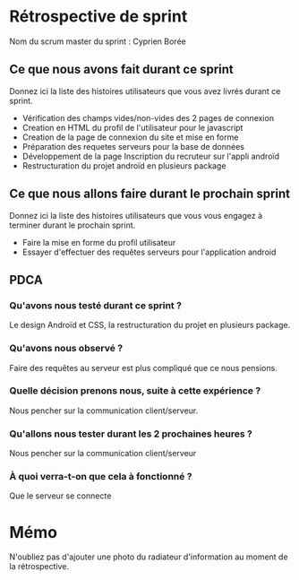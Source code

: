 ﻿# Rétrospective de sprint

Nom du scrum master du sprint : Cyprien Borée

## Ce que nous avons fait durant ce sprint
Donnez ici la liste des histoires utilisateurs que vous avez livrés durant ce sprint.
- Vérification des champs vides/non-vides des 2 pages de connexion
- Creation en HTML du profil de l'utilisateur pour le javascript
- Creation de la page de connexion du site et mise en forme
- Préparation des requetes serveurs pour la base de données
- Développement de la page Inscription du recruteur sur l'appli androïd
- Restructuration du projet androïd en plusieurs package

## Ce que nous allons faire durant le prochain sprint
Donnez ici la liste des histoires utilisateurs que vous vous engagez à terminer durant le prochain sprint.
- Faire la mise en forme du profil utilisateur
- Essayer d'effectuer des requêtes serveurs pour l'application android

## PDCA 
### Qu'avons nous testé durant ce sprint ? 
Le design Androïd et CSS, la restructuration du projet en plusieurs package.
### Qu'avons nous observé ? 
Faire des requêtes au serveur est plus compliqué que ce nous pensions.
### Quelle décision prenons nous, suite à cette expérience ? 
Nous pencher sur la communication client/serveur.
### Qu'allons nous tester durant les 2 prochaines heures ? 
Nous pencher sur la communication client/serveur
### À quoi verra-t-on que cela à fonctionné ?
Que le serveur se connecte
# Mémo
N'oubliez pas d'ajouter une photo du radiateur d'information au moment de la rétrospective.


